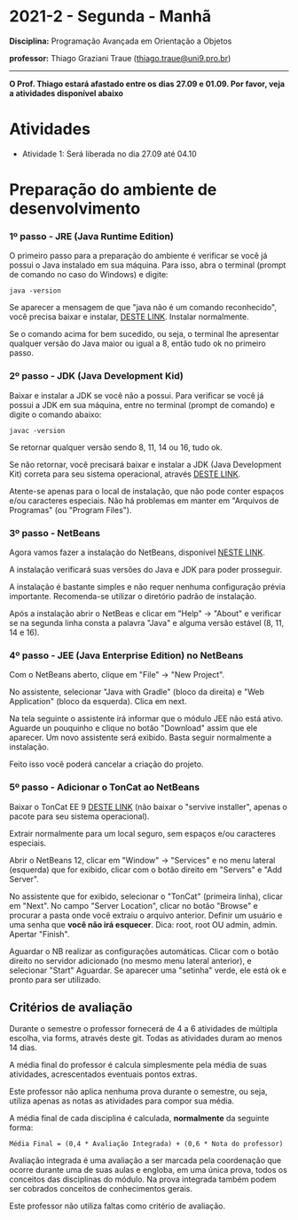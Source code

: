# 2021-2 - Segunda - Manhã

**Disciplina:** Programação Avançada em Orientação a Objetos

**professor:** Thiago Graziani Traue (thiago.traue@uni9.pro.br)

***

**O Prof. Thiago estará afastado entre os dias 27.09 e 01.09. Por favor, veja a atividades disponível abaixo**

# Atividades

 - Atividade 1: Será liberada no dia 27.09 até 04.10


# Preparação do ambiente de desenvolvimento


### 1º passo - JRE (Java Runtime Edition)

O primeiro passo para a preparação do ambiente é verificar se você já possui o Java instalado em sua máquina. Para isso, abra o terminal (prompt de comando no caso do Windows) e digite:

```
java -version
```

Se aparecer a mensagem de que "java não é um comando reconhecido", você precisa baixar e instalar, [DESTE LINK](https://www.java.com/pt-BR/download/ie_manual.jsp?locale=pt_BR). Instalar normalmente.

Se o comando acima for bem sucedido, ou seja, o terminal lhe apresentar qualquer versão do Java maior ou igual a 8, então tudo ok no primeiro passo.


### 2º passo - JDK (Java Development Kid)

Baixar e instalar a JDK se você não a possui. Para verificar se você já possui a JDK em sua máquina, entre no terminal (prompt de comando) e digite o comando abaixo:

```
javac -version
```

Se retornar qualquer versão sendo 8, 11, 14 ou 16, tudo ok.

Se não retornar, você precisará baixar e instalar a JDK (Java Development Kit) correta para seu sistema operacional, através [DESTE LINK](https://www.oracle.com/java/technologies/javase-jdk16-downloads.html).

Atente-se apenas para o local de instalação, que não pode conter espaços e/ou caracteres especiais. Não há problemas em manter em "Arquivos de Programas" (ou "Program Files").


### 3º passo - NetBeans

Agora vamos fazer a instalação do NetBeans, disponível [NESTE LINK](https://netbeans.apache.org/download/index.html).

A instalação verificará suas versões do Java e JDK para poder prosseguir.

A instalação é bastante simples e não requer nenhuma configuração prévia importante. Recomenda-se utilizar o diretório padrão de instalação.

Após a instalação abrir o NetBeas e clicar em "Help" -> "About" e verificar se na segunda linha consta a palavra "Java" e alguma versão estável (8, 11, 14 e 16).


### 4º passo - JEE (Java Enterprise Edition) no NetBeans

Com o NetBeans aberto, clique em "File" -> "New Project".

No assistente, selecionar "Java with Gradle" (bloco da direita) e "Web Application" (bloco da esquerda). Clica em next.

Na tela seguinte o assistente irá informar que o módulo JEE não está ativo. Aguarde un pouquinho e clique no botão "Download" assim que ele aparecer. Um novo assistente será exibido. Basta seguir normalmente a instalação.

Feito isso você poderá cancelar a criação do projeto.

<!-- 
### 5º passo - Adicionar o JDK 8 no NetBeans

Antes de mais nada precisamos acrescentar a JDK 8 no NetBeans. Para isso utilize [ESTE LINK](https://www.oracle.com/br/java/technologies/javase/javase-jdk8-downloads.html). Instalar normalmente.


No NetBeans clicar em "Tools" -> "Java Plataforms" e clicar no botão "Add Plataform".

No assistente que abrir, manter selecionado "Java Standard Edition"m clicar em "Next" e procurar a instalação da JDK feita acima. Normalmente está em "Arquivos de programas\\Java". Selecionar a pasta "jdk1.8..." e clicar em "Next" até finalizar o processo. -->

<!-- 
### 6º passo - Adicionar o Glassfish

Feito isso, vamos baixar o Glassfish 5, [NESTE LINK](https://javaee.github.io/glassfish/download) - Baixar a versão "Web Profile". [LINK ALTERNATIVO](https://drive.google.com/drive/folders/1A6m2I43PgUcC5NloemJXM-TefbyYh6EL?usp=sharing)

Extrair o conteúdo do arquivo Zip e colocar a pasta "gassfish5" em um local seguro  que você não apagará acidentalmente) e sem espaços ou caracteres especiais (ex.: c:\\glassfish5).

Clicar em "Window" -> "Serices" e, na guia lateral (esquerda) que surgir, clicar com o botão direito em "Servers" e clicar em "Add Server".

No assistente que abrir, manter selecionado o "GlassFish" e clicar em "Next".

No caminho de instalação selecionar a pasta "glasfish5" que você extraiu no acima. Clicar em "Next".

Manter as configurações de domínio (domain1) e clicar em "Finish". É provável que o seu Sistema Operacional peça permissão no Firewall para as portas. Clique em "Permitir".

Para testar, clique com o botão direito no "Glassfish" e "Start". Se aparecer qual JDK deve ser usada, clicar na "1.8" (ela deve aparecer na lista); após uma pequena espera ele deve ficar com a indicação de executando (uma "setinha" verde). -->

### 5º passo - Adicionar o TonCat ao NetBeans

Baixar o TonCat EE 9 [DESTE LINK](https://tomcat.apache.org/download-90.cgi) (não baixar o "servive installer", apenas o pacote para seu sistema operacional).

Extrair normalmente para um local seguro, sem espaços e/ou caracteres especiais. 

Abrir o NetBeans 12, clicar em "Window" -> "Services" e no menu lateral (esquerda) que for exibido, clicar com o botão direito em "Servers" e "Add Server".

No assistente que for exibido, selecionar o "TonCat" (primeira linha), clicar em "Next". No campo "Server Location", clicar no botão "Browse" e procurar a pasta onde você extraiu o arquivo anterior. Definir um usuário e uma senha que **você não irá esquecer**. Dica: root, root OU admin, admin. Apertar "Finish".

Aguardar o NB realizar as configurações automáticas. Clicar com o botão direito no servidor adicionado (no mesmo menu lateral anterior), e selecionar "Start" Aguardar. Se aparecer uma "setinha" verde, ele está ok e pronto para ser utilizado.


## Critérios de avaliação

Durante o semestre o professor fornecerá de 4 a 6 atividades de múltipla escolha, via forms, através deste git. Todas as atividades duram ao menos 14 dias.

A média final do professor é calcula simplesmente pela média de suas atividades, acrescentados eventuais pontos extras.

Este professor não aplica nenhuma prova durante o semestre, ou seja, utiliza apenas as notas as atividades para compor sua média.

A média final de cada disciplina é calculada, **normalmente** da seguinte forma:

```
Média Final = (0,4 * Avaliação Integrada) + (0,6 * Nota do professor)
```

Avaliação integrada é uma avaliação a ser marcada pela coordenação que ocorre durante uma de suas aulas e engloba, em uma única prova, todos os conceitos das disciplinas do módulo. Na prova integrada também podem ser cobrados conceitos de conhecimentos gerais.

Este professor não utiliza faltas como critério de avaliação.